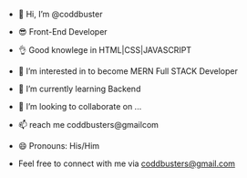 - 👋 Hi, I’m @coddbuster
- 😎 Front-End Developer
- 👌 Good knowlege in HTML|CSS|JAVASCRIPT
- 👀 I’m interested in to become MERN Full STACK Developer
- 🌱 I’m currently learning Backend
- 💞️ I’m looking to collaborate on ...
- 📫 reach me coddbusters@gmailcom
- 😄 Pronouns: His/Him

- Feel free to connect with me via coddbusters@gmail.com

<!---
coddbuster/coddbuster is a ✨ special ✨ repository because its `README.md` (this file) appears on your GitHub profile.
You can click the Preview link to take a look at your changes.
--->
